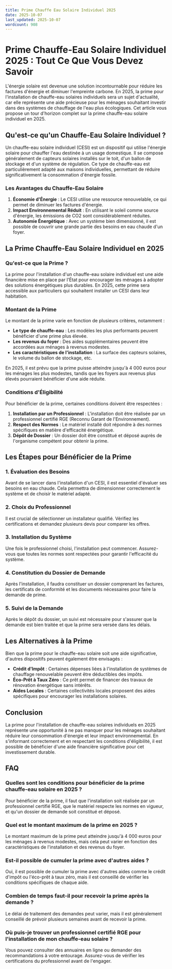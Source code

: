 ```yaml
---
title: Prime Chauffe Eau Solaire Individuel 2025
date: 2025-10-07
last_updated: 2025-10-07
wordcount: 908
---
```


# Prime Chauffe-Eau Solaire Individuel 2025 : Tout Ce Que Vous Devez Savoir

L'énergie solaire est devenue une solution incontournable pour réduire les factures d'énergie et diminuer l'empreinte carbone. En 2025, la prime pour l'installation de chauffe-eau solaires individuels sera un sujet d'actualité, car elle représente une aide précieuse pour les ménages souhaitant investir dans des systèmes de chauffage de l'eau plus écologiques. Cet article vous propose un tour d'horizon complet sur la prime chauffe-eau solaire individuel en 2025.

## Qu'est-ce qu'un Chauffe-Eau Solaire Individuel ?

Un chauffe-eau solaire individuel (CESI) est un dispositif qui utilise l'énergie solaire pour chauffer l'eau destinée à un usage domestique. Il se compose généralement de capteurs solaires installés sur le toit, d'un ballon de stockage et d'un système de régulation. Ce type de chauffe-eau est particulièrement adapté aux maisons individuelles, permettant de réduire significativement la consommation d'énergie fossile.

### Les Avantages du Chauffe-Eau Solaire

1. **Économie d'Énergie** : Le CESI utilise une ressource renouvelable, ce qui permet de diminuer les factures d'énergie.
2. **Impact Environnemental Réduit** : En utilisant le soleil comme source d'énergie, les émissions de CO2 sont considérablement réduites.
3. **Autonomie Énergétique** : Avec un système bien dimensionné, il est possible de couvrir une grande partie des besoins en eau chaude d'un foyer.

## La Prime Chauffe-Eau Solaire Individuel en 2025

### Qu'est-ce que la Prime ?

La prime pour l'installation d'un chauffe-eau solaire individuel est une aide financière mise en place par l'État pour encourager les ménages à adopter des solutions énergétiques plus durables. En 2025, cette prime sera accessible aux particuliers qui souhaitent installer un CESI dans leur habitation.

### Montant de la Prime

Le montant de la prime varie en fonction de plusieurs critères, notamment :

- **Le type de chauffe-eau** : Les modèles les plus performants peuvent bénéficier d'une prime plus élevée.
- **Les revenus du foyer** : Des aides supplémentaires peuvent être accordées aux ménages à revenus modestes.
- **Les caractéristiques de l'installation** : La surface des capteurs solaires, le volume du ballon de stockage, etc.

En 2025, il est prévu que la prime puisse atteindre jusqu'à 4 000 euros pour les ménages les plus modestes, tandis que les foyers aux revenus plus élevés pourraient bénéficier d'une aide réduite.

### Conditions d'Éligibilité

Pour bénéficier de la prime, certaines conditions doivent être respectées :

1. **Installation par un Professionnel** : L'installation doit être réalisée par un professionnel certifié RGE (Reconnu Garant de l'Environnement).
2. **Respect des Normes** : Le matériel installé doit répondre à des normes spécifiques en matière d'efficacité énergétique.
3. **Dépôt de Dossier** : Un dossier doit être constitué et déposé auprès de l'organisme compétent pour obtenir la prime.

## Les Étapes pour Bénéficier de la Prime

### 1. Évaluation des Besoins

Avant de se lancer dans l'installation d'un CESI, il est essentiel d'évaluer ses besoins en eau chaude. Cela permettra de dimensionner correctement le système et de choisir le matériel adapté.

### 2. Choix du Professionnel

Il est crucial de sélectionner un installateur qualifié. Vérifiez les certifications et demandez plusieurs devis pour comparer les offres.

### 3. Installation du Système

Une fois le professionnel choisi, l'installation peut commencer. Assurez-vous que toutes les normes sont respectées pour garantir l'efficacité du système.

### 4. Constitution du Dossier de Demande

Après l'installation, il faudra constituer un dossier comprenant les factures, les certificats de conformité et les documents nécessaires pour faire la demande de prime.

### 5. Suivi de la Demande

Après le dépôt du dossier, un suivi est nécessaire pour s'assurer que la demande est bien traitée et que la prime sera versée dans les délais.

## Les Alternatives à la Prime

Bien que la prime pour le chauffe-eau solaire soit une aide significative, d'autres dispositifs peuvent également être envisagés :

- **Crédit d'Impôt** : Certaines dépenses liées à l'installation de systèmes de chauffage renouvelable peuvent être déductibles des impôts.
- **Éco-Prêt à Taux Zéro** : Ce prêt permet de financer des travaux de rénovation énergétique sans intérêts.
- **Aides Locales** : Certaines collectivités locales proposent des aides spécifiques pour encourager les installations solaires.

## Conclusion

La prime pour l'installation de chauffe-eau solaires individuels en 2025 représente une opportunité à ne pas manquer pour les ménages souhaitant réduire leur consommation d'énergie et leur impact environnemental. En s'informant correctement et en respectant les conditions d'éligibilité, il est possible de bénéficier d'une aide financière significative pour cet investissement durable.

## FAQ

### Quelles sont les conditions pour bénéficier de la prime chauffe-eau solaire en 2025 ?

Pour bénéficier de la prime, il faut que l'installation soit réalisée par un professionnel certifié RGE, que le matériel respecte les normes en vigueur, et qu'un dossier de demande soit constitué et déposé.

### Quel est le montant maximum de la prime en 2025 ?

Le montant maximum de la prime peut atteindre jusqu'à 4 000 euros pour les ménages à revenus modestes, mais cela peut varier en fonction des caractéristiques de l'installation et des revenus du foyer.

### Est-il possible de cumuler la prime avec d'autres aides ?

Oui, il est possible de cumuler la prime avec d'autres aides comme le crédit d'impôt ou l'éco-prêt à taux zéro, mais il est conseillé de vérifier les conditions spécifiques de chaque aide.

### Combien de temps faut-il pour recevoir la prime après la demande ?

Le délai de traitement des demandes peut varier, mais il est généralement conseillé de prévoir plusieurs semaines avant de recevoir la prime.

### Où puis-je trouver un professionnel certifié RGE pour l'installation de mon chauffe-eau solaire ?

Vous pouvez consulter des annuaires en ligne ou demander des recommandations à votre entourage. Assurez-vous de vérifier les certifications du professionnel avant de l'engager.